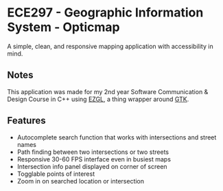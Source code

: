 # ECE297 - Geographic Information System - Opticmap

A simple, clean, and responsive mapping application with accessibility in mind.

## Notes

This application was made for my 2nd year Software Communication & Design Course in C++ using [EZGL](http://ug251.eecg.utoronto.ca/ece297s/ezgl_doc/index.html), a thing wrapper around [GTK](https://www.gtk.org).

## Features

- Autocomplete search function that works with intersections and street names
- Path finding between two intersections or two streets
- Responsive 30-60 FPS interface even in busiest maps
- Intersection info panel displayed on corner of screen
- Togglable points of interest
- Zoom in on searched location or intersection
